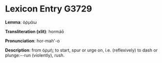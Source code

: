 # Lexicon Entry G3729

**Lemma**: ὁρμάω

**Transliteration (xlit)**: hormáō

**Pronunciation**: hor-mah'-o

**Description**:
from ὁρμή; to start, spur or urge on, i.e. (reflexively) to dash or plunge:--run (violently), rush.
